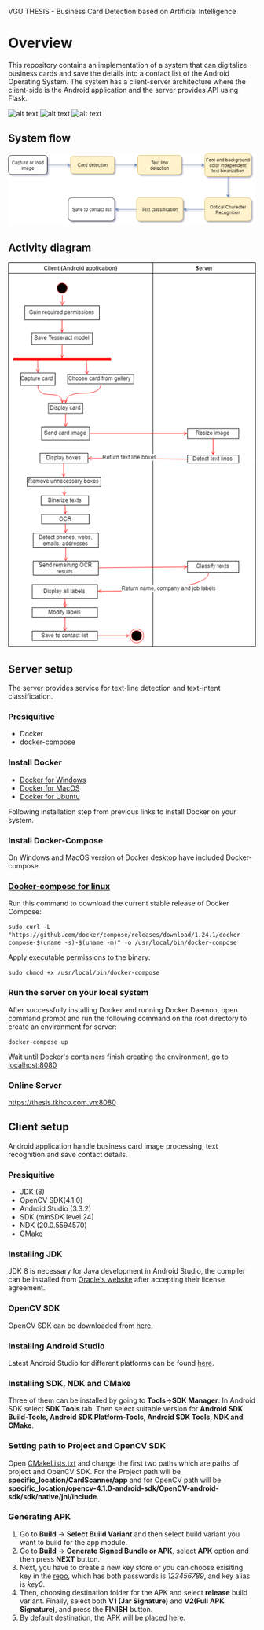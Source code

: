 VGU THESIS - Business Card Detection based on Artificial Intelligence

# Overview
This repository contains an implementation of a system that can digitalize business cards and save the details into a contact list of the Android Operating System. The system has a client-server architecture where the client-side is the Android application and the server provides API using Flask.

![alt text](crop_1.jpg "pic1")
![alt text](result_3.jpg "pic2")
![alt text](save_to_contact.jpg "pic3")

## System flow
![alt text](images/pipeline.png "System flow")

## Activity diagram
![alt text](images/activity.png "Activity diagram")

## Server setup
The server provides service for text-line detection and text-intent classification.

### Presiquitive
- Docker
- docker-compose 

### Install Docker
- [Docker for Windows](https://docs.docker.com/docker-for-windows/install/)
- [Docker for MacOS](https://docs.docker.com/docker-for-mac/install/)
- [Docker for Ubuntu](https://docs.docker.com/install/linux/docker-ce/ubuntu/)

Following installation step from previous links to install Docker on your system.

### Install Docker-Compose
On Windows and MacOS version of Docker desktop have included Docker-compose.  

### [Docker-compose for linux](https://docs.docker.com/compose/install/)
Run this command to download the current stable release of Docker Compose:

```
sudo curl -L "https://github.com/docker/compose/releases/download/1.24.1/docker-compose-$(uname -s)-$(uname -m)" -o /usr/local/bin/docker-compose
```
Apply executable permissions to the binary:
```
sudo chmod +x /usr/local/bin/docker-compose
```

### Run the server on your local system
After successfully installing Docker and running Docker Daemon, open command prompt and run the following command on the root directory to create an environment for server:
```
docker-compose up
```
Wait until Docker's containers finish creating the environment, go to [localhost:8080](http://localhost:8080)

### Online Server
https://thesis.tkhco.com.vn:8080

## Client setup
Android application handle business card image processing, text recognition and save contact details.

### Presiquitive
- JDK (8)
- OpenCV SDK(4.1.0)
- Android Studio (3.3.2)
- SDK (minSDK level 24)
- NDK (20.0.5594570)
- CMake

### Installing JDK
JDK 8 is necessary for Java development in Android Studio, the compiler can be installed from [Oracle's website](https://www.oracle.com/technetwork/java/javase/downloads/jdk8-downloads-2133151.html) after accepting their license agreement.

### OpenCV SDK
OpenCV SDK can be downloaded from [here](https://sourceforge.net/projects/opencvlibrary/).

### Installing Android Studio
Latest Android Studio for different platforms can be found [here](https://developer.android.com/studio/#downloads). 

### Installing SDK, NDK and CMake
Three of them can be installed by going to __Tools__->__SDK Manager__. In Android SDK select __SDK Tools__ tab. Then select suitable version for __Android SDK Build-Tools, Android SDK Platform-Tools, Android SDK Tools, NDK and CMake__.

### Setting path to Project and OpenCV SDK
Open [CMakeLists.txt](CMakeLists.txt) and change the first two paths which are paths of project and OpenCV SDK. For the Project path will be __specific_location/CardScanner/app__ and for OpenCV path will be __specific_location/opencv-4.1.0-android-sdk/OpenCV-android-sdk/sdk/native/jni/include__.

### Generating APK
1. Go to __Build__ -> __Select Build Variant__ and then select build variant you want to build for the app module.
2. Go to __Build__ -> __Generate Signed Bundle or APK__, select __APK__ option and then press __NEXT__ button. 
3. Next, you have to create a new key store or you can choose exisiting key in the [repo](key.jks), which has both passwords is _123456789_, and key alias is _key0_.
4. Then, choosing destination folder for the APK and select __release__ build variant. Finally, select both __V1 (Jar Signature)__ and __V2(Full APK Signature)__, and press the __FINISH__ button.
5. By default destination, the APK will be placed [here](release/app-release.apk).

